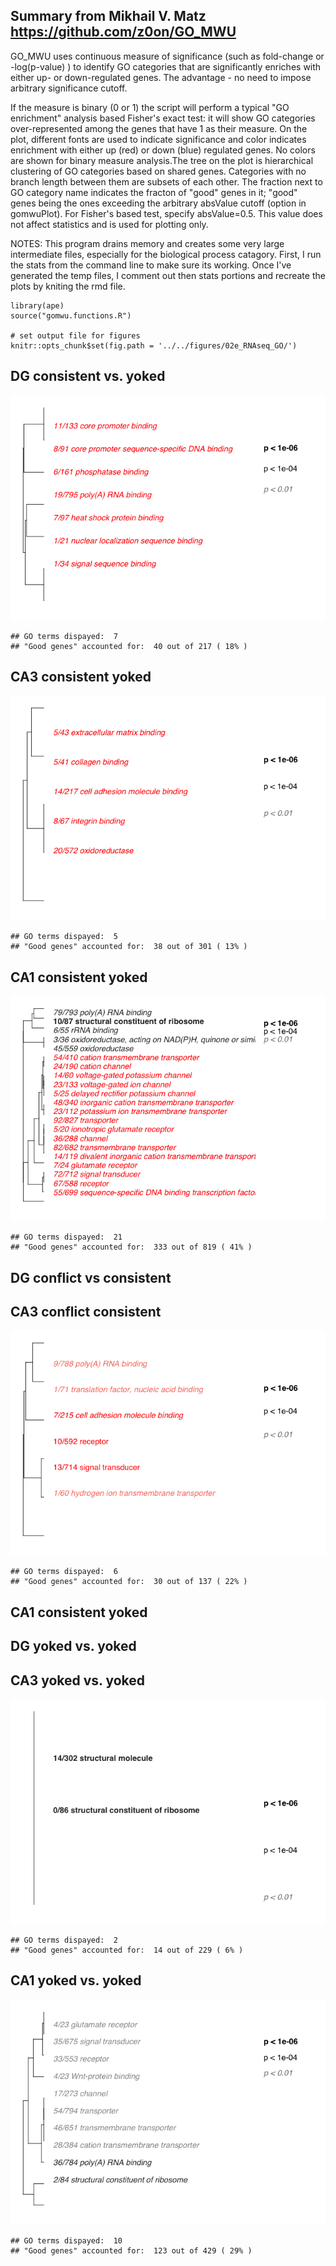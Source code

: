 Summary from Mikhail V. Matz <https://github.com/z0on/GO_MWU>
-------------------------------------------------------------

GO\_MWU uses continuous measure of significance (such as fold-change or
-log(p-value) ) to identify GO categories that are significantly
enriches with either up- or down-regulated genes. The advantage - no
need to impose arbitrary significance cutoff.

If the measure is binary (0 or 1) the script will perform a typical "GO
enrichment" analysis based Fisher's exact test: it will show GO
categories over-represented among the genes that have 1 as their
measure. On the plot, different fonts are used to indicate significance
and color indicates enrichment with either up (red) or down (blue)
regulated genes. No colors are shown for binary measure analysis.The
tree on the plot is hierarchical clustering of GO categories based on
shared genes. Categories with no branch length between them are subsets
of each other. The fraction next to GO category name indicates the
fracton of "good" genes in it; "good" genes being the ones exceeding the
arbitrary absValue cutoff (option in gomwuPlot). For Fisher's based
test, specify absValue=0.5. This value does not affect statistics and is
used for plotting only.

NOTES: This program drains memory and creates some very large
intermediate files, especially for the biological process catagory.
First, I run the stats from the command line to make sure its working.
Once I've generated the temp files, I comment out then stats portions
and recreate the plots by kniting the rmd file.

    library(ape)
    source("gomwu.functions.R")

    # set output file for figures 
    knitr::opts_chunk$set(fig.path = '../../figures/02e_RNAseq_GO/')

DG consistent vs. yoked
-----------------------

![](../../figures/02e_RNAseq_GO/DGconsistentyoked-1.png)

    ## GO terms dispayed:  7 
    ## "Good genes" accounted for:  40 out of 217 ( 18% )

CA3 consistent yoked
--------------------

![](../../figures/02e_RNAseq_GO/CA3consistentyoked-1.png)

    ## GO terms dispayed:  5 
    ## "Good genes" accounted for:  38 out of 301 ( 13% )

CA1 consistent yoked
--------------------

![](../../figures/02e_RNAseq_GO/CA1consistentyoked-1.png)

    ## GO terms dispayed:  21 
    ## "Good genes" accounted for:  333 out of 819 ( 41% )

DG conflict vs consistent
-------------------------

CA3 conflict consistent
-----------------------

![](../../figures/02e_RNAseq_GO/CA3conflictconsistent-1.png)

    ## GO terms dispayed:  6 
    ## "Good genes" accounted for:  30 out of 137 ( 22% )

CA1 consistent yoked
--------------------

DG yoked vs. yoked
------------------

CA3 yoked vs. yoked
-------------------

![](../../figures/02e_RNAseq_GO/CA3yokedyoked-1.png)

    ## GO terms dispayed:  2 
    ## "Good genes" accounted for:  14 out of 229 ( 6% )

CA1 yoked vs. yoked
-------------------

![](../../figures/02e_RNAseq_GO/CA1yokedyoked-1.png)

    ## GO terms dispayed:  10 
    ## "Good genes" accounted for:  123 out of 429 ( 29% )
